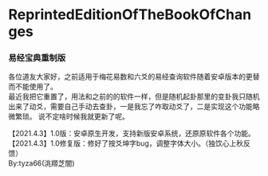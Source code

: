 # ReprintedEditionOfTheBookOfChanges
### 易经宝典重制版
各位道友大家好，之前适用于梅花易数和六爻的易经查询软件随着安卓版本的更替而不能使用了。  
最近我把它重置了，用法和之前的的软件一样，但是随机起卦那里的变卦我只随机出来了动爻，需要自己手动去查卦，一是我忘了咋取动爻了，二是实现这个功能略微繁琐。
说不定啥时候我就更新了呢。  
 
【2021.4.3】1.0版：安卓原生开发，支持新版安卓系统，还原原软件各个功能。  
【2021.4.3】1.0修复版：修好了按爻坤字bug，调整字体大小。（独饮心上秋反馈）  
By:tyza66(洮羱芝闇)
